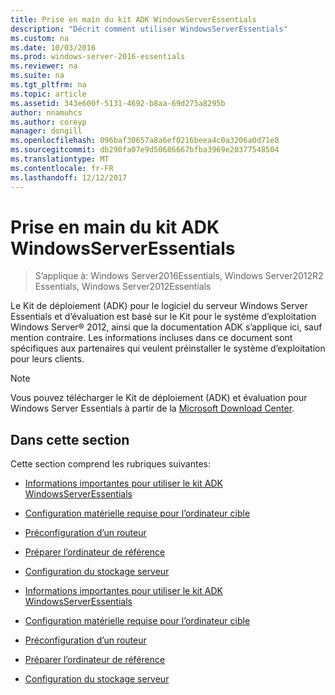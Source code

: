 ```yaml
---
title: Prise en main du kit ADK WindowsServerEssentials
description: "Décrit comment utiliser WindowsServerEssentials"
ms.custom: na
ms.date: 10/03/2016
ms.prod: windows-server-2016-essentials
ms.reviewer: na
ms.suite: na
ms.tgt_pltfrm: na
ms.topic: article
ms.assetid: 343e600f-5131-4692-b8aa-69d275a8295b
author: nnamuhcs
ms.author: coreyp
manager: dongill
ms.openlocfilehash: 096baf30657a8a6ef0216beea4c0a3206a0d71e8
ms.sourcegitcommit: db290fa07e9d50686667bfba3969e20377548504
ms.translationtype: MT
ms.contentlocale: fr-FR
ms.lasthandoff: 12/12/2017
---
```

# <a name="getting-started-with-the-windows-server-essentials-adk"></a>Prise en main du kit ADK WindowsServerEssentials

>S’applique à: Windows Server2016Essentials, Windows Server2012R2 Essentials, Windows Server2012Essentials

Le Kit de déploiement (ADK) pour le logiciel du serveur Windows Server Essentials et d’évaluation est basé sur le Kit pour le système d’exploitation Windows Server® 2012, ainsi que la documentation ADK s’applique ici, sauf mention contraire. Les informations incluses dans ce document sont spécifiques aux partenaires qui veulent préinstaller le système d’exploitation pour leurs clients.  
  
> [!NOTE]
>  Vous pouvez télécharger le Kit de déploiement (ADK) et évaluation pour Windows Server Essentials à partir de la [Microsoft Download Center](https://www.microsoft.com/download/details.aspx?id=34866).  
  
## <a name="in-this-section"></a>Dans cette section  
 Cette section comprend les rubriques suivantes:  
  

-   [Informations importantes pour utiliser le kit ADK WindowsServerEssentials](Important-Information-for-Using-the-Windows-Server-Essentials-ADK.md)  
  
-   [Configuration matérielle requise pour l’ordinateur cible](Hardware-Requirements-for-the-Target-Computer.md)  
  
-   [Préconfiguration d’un routeur](Preconfiguring-a-Router.md)  
  
-   [Préparer l’ordinateur de référence](Prepare-the-Technician-Computer.md)  
  
-   [Configuration du stockage serveur](Configure-Server-Storage.md)

-   [Informations importantes pour utiliser le kit ADK WindowsServerEssentials](../install/Important-Information-for-Using-the-Windows-Server-Essentials-ADK.md)  
  
-   [Configuration matérielle requise pour l’ordinateur cible](../install/Hardware-Requirements-for-the-Target-Computer.md)  
  
-   [Préconfiguration d’un routeur](../install/Preconfiguring-a-Router.md)  
  
-   [Préparer l’ordinateur de référence](../install/Prepare-the-Technician-Computer.md)  
  
-   [Configuration du stockage serveur](../install/Configure-Server-Storage.md)

